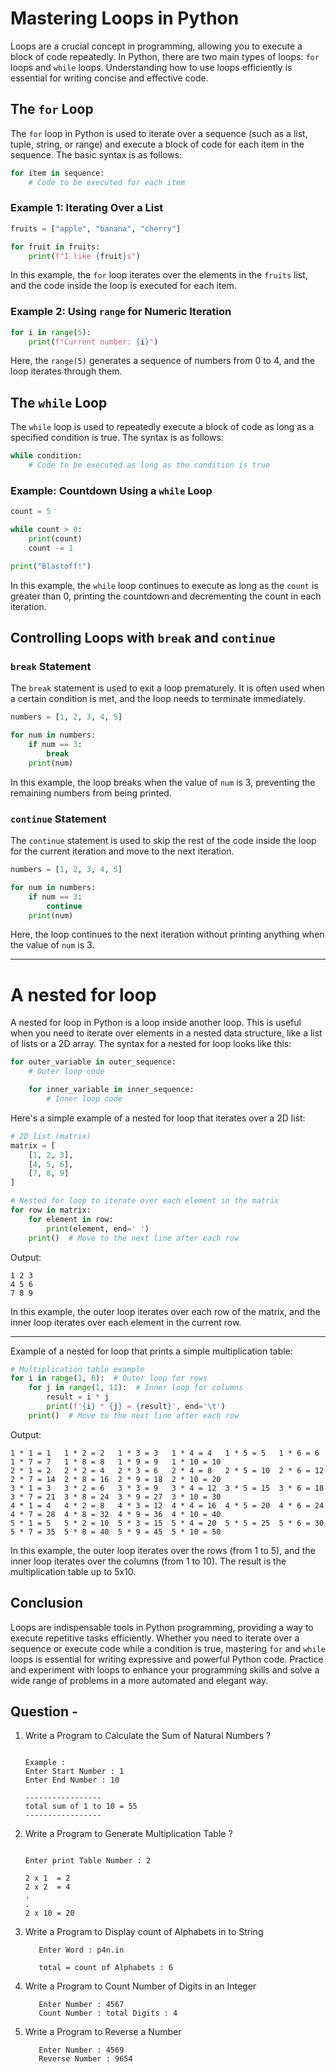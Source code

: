 
# Mastering Loops in Python

Loops are a crucial concept in programming, allowing you to execute a block of code repeatedly. In Python, there are two main types of loops: `for` loops and `while` loops. Understanding how to use loops efficiently is essential for writing concise and effective code.

## The `for` Loop

The `for` loop in Python is used to iterate over a sequence (such as a list, tuple, string, or range) and execute a block of code for each item in the sequence. The basic syntax is as follows:

```python
for item in sequence:
    # Code to be executed for each item
```

### Example 1: Iterating Over a List

```python
fruits = ["apple", "banana", "cherry"]

for fruit in fruits:
    print(f"I like {fruit}s")
```

In this example, the `for` loop iterates over the elements in the `fruits` list, and the code inside the loop is executed for each item.

### Example 2: Using `range` for Numeric Iteration

```python
for i in range(5):
    print(f"Current number: {i}")
```

Here, the `range(5)` generates a sequence of numbers from 0 to 4, and the loop iterates through them.

## The `while` Loop

The `while` loop is used to repeatedly execute a block of code as long as a specified condition is true. The syntax is as follows:

```python
while condition:
    # Code to be executed as long as the condition is true
```

### Example: Countdown Using a `while` Loop

```python
count = 5

while count > 0:
    print(count)
    count -= 1

print("Blastoff!")
```

In this example, the `while` loop continues to execute as long as the `count` is greater than 0, printing the countdown and decrementing the count in each iteration.

## Controlling Loops with `break` and `continue`

### `break` Statement

The `break` statement is used to exit a loop prematurely. It is often used when a certain condition is met, and the loop needs to terminate immediately.

```python
numbers = [1, 2, 3, 4, 5]

for num in numbers:
    if num == 3:
        break
    print(num)
```

In this example, the loop breaks when the value of `num` is 3, preventing the remaining numbers from being printed.

### `continue` Statement

The `continue` statement is used to skip the rest of the code inside the loop for the current iteration and move to the next iteration.

```python
numbers = [1, 2, 3, 4, 5]

for num in numbers:
    if num == 3:
        continue
    print(num)
```

Here, the loop continues to the next iteration without printing anything when the value of `num` is 3.

-----
# A nested for loop

A nested for loop in Python is a loop inside another loop. This is useful when you need to iterate over elements in a nested data structure, like a list of lists or a 2D array. The syntax for a nested for loop looks like this:

```python
for outer_variable in outer_sequence:
    # Outer loop code

    for inner_variable in inner_sequence:
        # Inner loop code
```

Here's a simple example of a nested for loop that iterates over a 2D list:

```python
# 2D list (matrix)
matrix = [
    [1, 2, 3],
    [4, 5, 6],
    [7, 8, 9]
]

# Nested for loop to iterate over each element in the matrix
for row in matrix:
    for element in row:
        print(element, end=' ')
    print()  # Move to the next line after each row
```

Output:
```
1 2 3 
4 5 6 
7 8 9 
```

In this example, the outer loop iterates over each row of the matrix, and the inner loop iterates over each element in the current row.

--- 
Example of a nested for loop that prints a simple multiplication table:

```python
# Multiplication table example
for i in range(1, 6):  # Outer loop for rows
    for j in range(1, 11):  # Inner loop for columns
        result = i * j
        print(f'{i} * {j} = {result}', end='\t')
    print()  # Move to the next line after each row
```

Output:
```
1 * 1 = 1	1 * 2 = 2	1 * 3 = 3	1 * 4 = 4	1 * 5 = 5	1 * 6 = 6	1 * 7 = 7	1 * 8 = 8	1 * 9 = 9	1 * 10 = 10	
2 * 1 = 2	2 * 2 = 4	2 * 3 = 6	2 * 4 = 8	2 * 5 = 10	2 * 6 = 12	2 * 7 = 14	2 * 8 = 16	2 * 9 = 18	2 * 10 = 20	
3 * 1 = 3	3 * 2 = 6	3 * 3 = 9	3 * 4 = 12	3 * 5 = 15	3 * 6 = 18	3 * 7 = 21	3 * 8 = 24	3 * 9 = 27	3 * 10 = 30	
4 * 1 = 4	4 * 2 = 8	4 * 3 = 12	4 * 4 = 16	4 * 5 = 20	4 * 6 = 24	4 * 7 = 28	4 * 8 = 32	4 * 9 = 36	4 * 10 = 40	
5 * 1 = 5	5 * 2 = 10	5 * 3 = 15	5 * 4 = 20	5 * 5 = 25	5 * 6 = 30	5 * 7 = 35	5 * 8 = 40	5 * 9 = 45	5 * 10 = 50	
```

In this example, the outer loop iterates over the rows (from 1 to 5), and the inner loop iterates over the columns (from 1 to 10). The result is the multiplication table up to 5x10.

## Conclusion

Loops are indispensable tools in Python programming, providing a way to execute repetitive tasks efficiently. Whether you need to iterate over a sequence or execute code while a condition is true, mastering `for` and `while` loops is essential for writing expressive and powerful Python code. Practice and experiment with loops to enhance your programming skills and solve a wide range of problems in a more automated and elegant way.

## Question - 

1. Write a  Program to Calculate the Sum of Natural Numbers ?
   
   ```

   Example : 
   Enter Start Number : 1
   Enter End Number : 10
   
   -----------------
   total sum of 1 to 10 = 55
   ----------------- 

   ```
2. Write a  Program to Generate Multiplication Table ?

    ```

    Enter print Table Number : 2
    
    2 x 1  = 2
    2 x 2  = 4
    .
    .
    2 x 10 = 20

    ```
3. Write a  Program to Display count of Alphabets in to String 
   
   ```
      Enter Word : p4n.in

      total = count of Alphabets : 6

   ```
4. Write a  Program to Count Number of Digits in an Integer

   ```
      Enter Number : 4567
      Count Number : total Digits : 4 

   ```
5. Write a  Program to Reverse a Number

   ```
      Enter Number : 4569
      Reverse Number : 9654 

   ```
   
